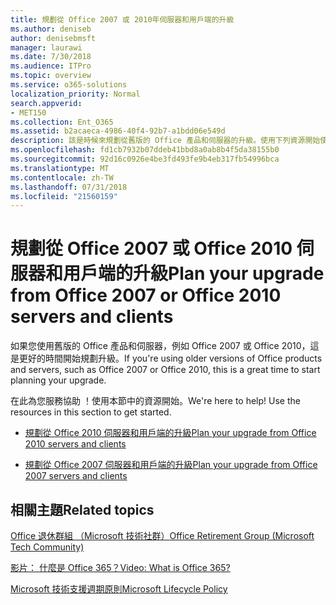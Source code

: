 ```yaml
---
title: 規劃從 Office 2007 或 2010年伺服器和用戶端的升級
ms.author: deniseb
author: denisebmsft
manager: laurawi
ms.date: 7/30/2018
ms.audience: ITPro
ms.topic: overview
ms.service: o365-solutions
localization_priority: Normal
search.appverid:
- MET150
ms.collection: Ent_O365
ms.assetid: b2acaeca-4986-40f4-92b7-a1bdd06e549d
description: 該是時候來規劃從舊版的 Office 產品和伺服器的升級。使用下列資源開始使用您計劃。
ms.openlocfilehash: fd1cb7932b07ddeb41bbd8a0ab8b4f5da38155b0
ms.sourcegitcommit: 92d16c0926e4be3fd493fe9b4eb317fb54996bca
ms.translationtype: MT
ms.contentlocale: zh-TW
ms.lasthandoff: 07/31/2018
ms.locfileid: "21560159"
---
```

# <a name="plan-your-upgrade-from-office-2007-or-office-2010-servers-and-clients"></a><span data-ttu-id="f9231-104">規劃從 Office 2007 或 Office 2010 伺服器和用戶端的升級</span><span class="sxs-lookup"><span data-stu-id="f9231-104">Plan your upgrade from Office 2007 or Office 2010 servers and clients</span></span>

<span data-ttu-id="f9231-105">如果您使用舊版的 Office 產品和伺服器，例如 Office 2007 或 Office 2010，這是更好的時間開始規劃升級。</span><span class="sxs-lookup"><span data-stu-id="f9231-105">If you're using older versions of Office products and servers, such as Office 2007 or Office 2010, this is a great time to start planning your upgrade.</span></span>

<span data-ttu-id="f9231-p102">在此為您服務協助 ！使用本節中的資源開始。</span><span class="sxs-lookup"><span data-stu-id="f9231-p102">We're here to help! Use the resources in this section to get started.</span></span>

- [<span data-ttu-id="f9231-108">規劃從 Office 2010 伺服器和用戶端的升級</span><span class="sxs-lookup"><span data-stu-id="f9231-108">Plan your upgrade from Office 2010 servers and clients</span></span>](upgrade-from-office-2010-servers-and-products.md)

- [<span data-ttu-id="f9231-109">規劃從 Office 2007 伺服器和用戶端的升級</span><span class="sxs-lookup"><span data-stu-id="f9231-109">Plan your upgrade from Office 2007 servers and clients</span></span>](upgrade-from-office-2007-servers-and-products.md)
      
   
## <a name="related-topics"></a><span data-ttu-id="f9231-110">相關主題</span><span class="sxs-lookup"><span data-stu-id="f9231-110">Related topics</span></span>

[<span data-ttu-id="f9231-111">Office 退休群組 （Microsoft 技術社群）</span><span class="sxs-lookup"><span data-stu-id="f9231-111">Office Retirement Group (Microsoft Tech Community)</span></span>](https://go.microsoft.com/fwlink/?linkid=842065)
  
[<span data-ttu-id="f9231-112">影片： 什麼是 Office 365？</span><span class="sxs-lookup"><span data-stu-id="f9231-112">Video: What is Office 365?</span></span>](https://support.office.com/article/847caf12-2589-452c-8aca-1c009797678b.aspx)
  
[<span data-ttu-id="f9231-113">Microsoft 技術支援週期原則</span><span class="sxs-lookup"><span data-stu-id="f9231-113">Microsoft Lifecycle Policy</span></span>](https://go.microsoft.com/fwlink/?linkid=865200)


